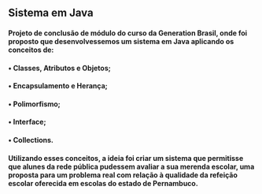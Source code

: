 ## Sistema em Java

#### Projeto de conclusão de módulo do curso da Generation Brasil, onde foi proposto que desenvolvessemos um sistema em Java aplicando os conceitos de:
#### • Classes, Atributos e Objetos;
#### • Encapsulamento e Herança;
#### • Polimorfismo;
#### • Interface;
#### • Collections.
#### Utilizando esses conceitos, a ideia foi criar um sistema que permitisse que alunes da rede pública pudessem avaliar a sua merenda escolar, uma proposta para um problema real com relação à qualidade da refeição escolar oferecida em escolas do estado de Pernambuco.



